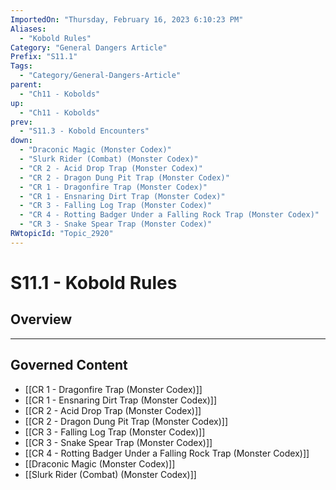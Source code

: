 ```yaml
---
ImportedOn: "Thursday, February 16, 2023 6:10:23 PM"
Aliases:
  - "Kobold Rules"
Category: "General Dangers Article"
Prefix: "S11.1"
Tags:
  - "Category/General-Dangers-Article"
parent:
  - "Ch11 - Kobolds"
up:
  - "Ch11 - Kobolds"
prev:
  - "S11.3 - Kobold Encounters"
down:
  - "Draconic Magic (Monster Codex)"
  - "Slurk Rider (Combat) (Monster Codex)"
  - "CR 2 - Acid Drop Trap (Monster Codex)"
  - "CR 2 - Dragon Dung Pit Trap (Monster Codex)"
  - "CR 1 - Dragonfire Trap (Monster Codex)"
  - "CR 1 - Ensnaring Dirt Trap (Monster Codex)"
  - "CR 3 - Falling Log Trap (Monster Codex)"
  - "CR 4 - Rotting Badger Under a Falling Rock Trap (Monster Codex)"
  - "CR 3 - Snake Spear Trap (Monster Codex)"
RWtopicId: "Topic_2920"
---
```

# S11.1 - Kobold Rules
## Overview
---
## Governed Content
- [[CR 1 - Dragonfire Trap (Monster Codex)]]
- [[CR 1 - Ensnaring Dirt Trap (Monster Codex)]]
- [[CR 2 - Acid Drop Trap (Monster Codex)]]
- [[CR 2 - Dragon Dung Pit Trap (Monster Codex)]]
- [[CR 3 - Falling Log Trap (Monster Codex)]]
- [[CR 3 - Snake Spear Trap (Monster Codex)]]
- [[CR 4 - Rotting Badger Under a Falling Rock Trap (Monster Codex)]]
- [[Draconic Magic (Monster Codex)]]
- [[Slurk Rider (Combat) (Monster Codex)]]

